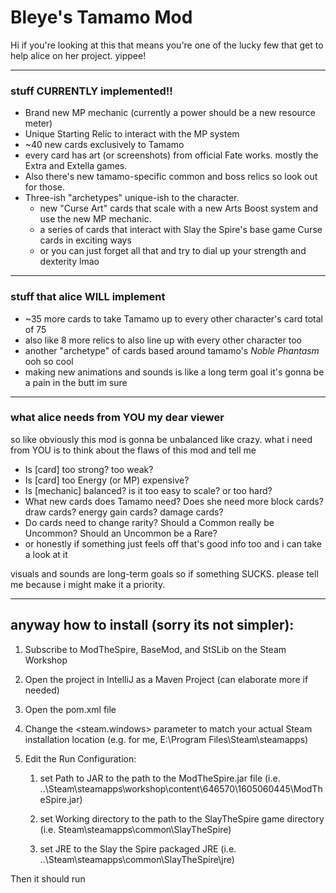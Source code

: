 # Bleye's Tamamo Mod

Hi if you're looking at this that means you're one of the lucky few that get to help alice on her project. yippee!

---

### stuff CURRENTLY implemented!!


- Brand new MP mechanic (currently a power should be a new resource meter)
- Unique Starting Relic to interact with the MP system
- ~40 new cards exclusively to Tamamo
- every card has art (or screenshots) from official Fate works. mostly the Extra and Extella games.
- Also there's new tamamo-specific common and boss relics so look out for those.
- Three-ish "archetypes" unique-ish to the character. 
  - new "Curse Art" cards that scale with a new Arts Boost system and use the new MP mechanic.
  - a series of cards that interact with Slay the Spire's base game Curse cards in exciting ways
  - or you can just forget all that and try to dial up your strength and dexterity lmao

---
### stuff that alice WILL implement

- ~35 more cards to take Tamamo up to every other character's card total of 75
- also like 8 more relics to also line up with every other character too
- another "archetype" of cards based around tamamo's *Noble Phantasm* ooh so cool
- making new animations and sounds is like a long term goal it's gonna be a pain in the butt im sure

---
### what alice needs from YOU my dear viewer
so like obviously this mod is gonna be unbalanced like crazy. what i need from YOU is to think about the flaws of this mod and tell me

- Is [card] too strong? too weak?
- Is [card] too Energy (or MP) expensive?
- Is [mechanic] balanced? is it too easy to scale? or too hard?
- What new cards does Tamamo need? Does she need more block cards? draw cards? energy gain cards? damage cards?
- Do cards need to change rarity? Should a Common really be Uncommon? Should an Uncommon be a Rare?
- or honestly if something just feels off that's good info too and i can take a look at it

visuals and sounds are long-term goals so if something SUCKS. please tell me because i might make it a priority.

---

## anyway how to install (sorry its not simpler):
1. Subscribe to ModTheSpire, BaseMod, and StSLib on the Steam Workshop
2. Open the project in IntelliJ as a Maven Project (can elaborate more if needed)
3. Open the pom.xml file
4. Change the <steam.windows> parameter to match your actual Steam installation location (e.g. for me, E:\Program Files\Steam\steamapps)
5. Edit the Run Configuration:

    1. set Path to JAR to the path to the ModTheSpire.jar file (i.e. ..\Steam\steamapps\workshop\content\646570\1605060445\ModTheSpire.jar)
    
    2. set Working directory to the path to the SlayTheSpire game directory (i.e. Steam\steamapps\common\SlayTheSpire)

    3. set JRE to the Slay the Spire packaged JRE (i.e. ..\Steam\steamapps\common\SlayTheSpire\jre)

 Then it should run
